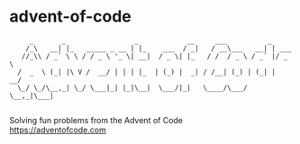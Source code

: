 # advent-of-code
```
     _       _                 _            __     ___          _      
    /_\   __| |_   _____ _ __ | |_    ___  / _|   / __\___   __| | ___ 
   //_\\ / _` \ \ / / _ \ '_ \| __|  / _ \| |_   / /  / _ \ / _` |/ _ \
  /  _  \ (_| |\ V /  __/ | | | |_  | (_) |  _| / /__| (_) | (_| |  __/
  \_/ \_/\__,_| \_/ \___|_| |_|\__|  \___/|_|   \____/\___/ \__,_|\___|
                                                                       
```

Solving fun problems from the Advent of Code   
https://adventofcode.com
